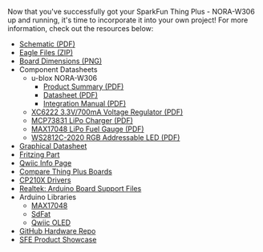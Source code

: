 Now that you've successfully got your SparkFun Thing Plus - NORA-W306 up and running, it's time to incorporate it into your own project! For more information, check out the resources below:

* [Schematic (PDF)](../assets/board_files/SparkFun_Thing_Plus_NORA_W306_Schematic_v10.pdf)
* [Eagle Files (ZIP)](../assets/board_files/SparkFun_Thing_Plus_NORA_W306_v1_0.zip)
* [Board Dimensions (PNG)](../assets/img/SparkFun_Thing_Plus_NORA-W306_Board_Dimensions.png)
* Component Datasheets
    * u-blox NORA-W306
        * [Product Summary (PDF)](../assets/component_documentation/NORA-W30_ProductSummary_UBX-22006516.pdf)
        * [Datasheet (PDF)](../assets/component_documentation/NORA-W30_DataSheet_UBX-22021117.pdf)
        * [Integration Manual (PDF)](../assets/component_documentation/NORA-W30_SIM_UBX-22021119.pdf)
    * [XC6222 3.3V/700mA Voltage Regulator (PDF)](../assets/component_documentation/xc6222.pdf)
    * [MCP73831 LiPo Charger (PDF)](../assets/component_documentation/MCP73831.pdf)
    * [MAX17048 LiPo Fuel Gauge (PDF)](../assets/component_documentation/MAX17048.pdf)
    * [WS2812C-2020 RGB Addressable LED (PDF)](../assets/component_documentation/WS2812C-2020.pdf)
* [Graphical Datasheet](../assets/img/SparkFun_Thing_Plus_NORA-W306_u-blox.pdf)
* [Fritzing Part](https://github.com/sparkfun/Fritzing_Parts/blob/main/products/21637_sfe_thing_plus_u-blox_NORA-W306_development_board_lipo_charger_fuel_gauge_qwiic_WS2812.fzpz)
* [Qwiic Info Page](https://www.sparkfun.com/qwiic)
* [Compare Thing Plus Boards](https://www.sparkfun.com/thing_plus)
* [CP210X Drivers](https://www.silabs.com/developers/usb-to-uart-bridge-vcp-drivers)
* [Realtek: Arduino Board Support Files](https://github.com/ambiot/ambd_arduino)
* Arduino Libraries
    * [MAX17048](https://github.com/sparkfun/SparkFun_MAX1704x_Fuel_Gauge_Arduino_Library)
    * [SdFat](https://github.com/greiman/SdFat)
    * [Qwiic OLED](https://github.com/sparkfun/SparkFun_Qwiic_OLED_Arduino_Library)
* [GitHub Hardware Repo](https://github.com/sparkfun/SparkFun_Thing_Plus_NORA-W306)
* [SFE Product Showcase](https://youtu.be/sLkoSZ7Aepk?si=6z98aLXZULI_bts6)
